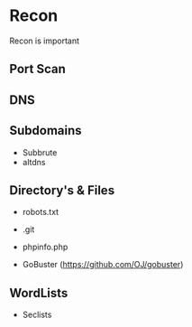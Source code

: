 # Recon

Recon is important 

## Port Scan

## DNS

## Subdomains

- Subbrute
- altdns

## Directory's & Files

- robots.txt
- .git
- phpinfo.php

- GoBuster (https://github.com/OJ/gobuster)

## WordLists

- Seclists

